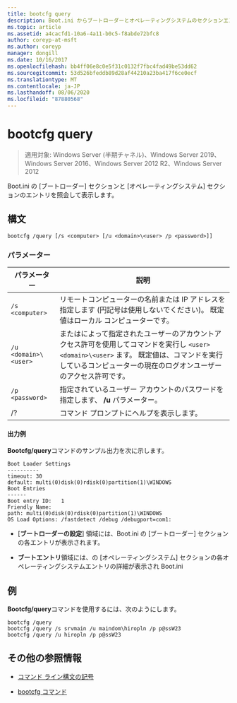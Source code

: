 ```yaml
---
title: bootcfg query
description: Boot.ini からブートローダーとオペレーティングシステムのセクションエントリを照会して表示する、bootcfg query コマンドのリファレンス記事です。
ms.topic: article
ms.assetid: a4cacfd1-10a6-4a11-b0c5-f8abde72bfc8
author: coreyp-at-msft
ms.author: coreyp
manager: dongill
ms.date: 10/16/2017
ms.openlocfilehash: bb4ff06e8c0e5f31c0132f7fbc4fad49be53dd62
ms.sourcegitcommit: 53d526bfeddb89d28af44210a23ba417f6ce0ecf
ms.translationtype: MT
ms.contentlocale: ja-JP
ms.lasthandoff: 08/06/2020
ms.locfileid: "87880568"
---
```

# <a name="bootcfg-query"></a>bootcfg query

> 適用対象: Windows Server (半期チャネル)、Windows Server 2019、Windows Server 2016、Windows Server 2012 R2、Windows Server 2012

Boot.ini の [ブートローダー] セクションと [オペレーティングシステム] セクションのエントリを照会して表示します。

## <a name="syntax"></a>構文

```
bootcfg /query [/s <computer> [/u <domain>\<user> /p <password>]]
```

### <a name="parameters"></a>パラメーター

| パラメーター | 説明 |
| --------- | ----------- |
| `/s <computer>` | リモートコンピューターの名前または IP アドレスを指定します (円記号は使用しないでください)。 既定値はローカル コンピューターです。 |
| `/u <domain>\<user>`  | またはによって指定されたユーザーのアカウントアクセス許可を使用してコマンドを実行し `<user>` `<domain>\<user>` ます。 既定値は、コマンドを実行しているコンピューターの現在のログオンユーザーのアクセス許可です。 |
| `/p <password>` | 指定されているユーザー アカウントのパスワードを指定します、 **/u** パラメーター。 |
| /? | コマンド プロンプトにヘルプを表示します。 |

#### <a name="sample-output"></a>出力例

**Bootcfg/query**コマンドのサンプル出力を次に示します。

```
Boot Loader Settings
----------
timeout: 30
default: multi(0)disk(0)rdisk(0)partition(1)\WINDOWS
Boot Entries
------
Boot entry ID:   1
Friendly Name:
path: multi(0)disk(0)rdisk(0)partition(1)\WINDOWS
OS Load Options: /fastdetect /debug /debugport=com1:
```

- [**ブートローダーの設定**] 領域には、Boot.ini の [ブートローダー] セクションの各エントリが表示されます。

- **ブートエントリ**領域には、の [オペレーティングシステム] セクションの各オペレーティングシステムエントリの詳細が表示され Boot.ini

## <a name="examples"></a>例

**Bootcfg/query**コマンドを使用するには、次のようにします。

```
bootcfg /query
bootcfg /query /s srvmain /u maindom\hiropln /p p@ssW23
bootcfg /query /u hiropln /p p@ssW23
```

## <a name="additional-references"></a>その他の参照情報

- [コマンド ライン構文の記号](command-line-syntax-key.md)

- [bootcfg コマンド](bootcfg.md)
